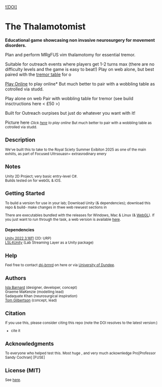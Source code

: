 
[![DOI]]()

# The Thalamotomist

**Educational game showcasing non invasive neurosurgery for movement disorders.**

Plan and perform MRgFUS vim thalamotomy for essential tremor.

Suitable for outreach events where players get 1-2 turns max (there are no difficulty levels and the game is easy to beat!)
Play on web alone, but best paired with the [tremor table](/TremorTable) for o



<a  href="https://tom-gilbertsons-lab.github.io/patchLSD/"  target="_blank">Play Online</a> to play online*
But much better to pair with a wobbling table as cotrolled via studd.

Play alone on web Pair with wobbling table for tremor (see build insctructions here < £50 >)

Built for Outreach ourpises but just do whatever you want with it!


Picture here
<small>*Click <a  href="https://tom-gilbertsons-lab.github.io/patchLSD/"  target="_blank">here</a> to play online*
But much better to pair with a wobbling table as cotrolled via studd.

## Description
We've built this to take to the Royal Sciety Summer Exibiton 2025 as one of the main exhiits, as part of Focused Ultrsouasn= extrasrodinary enery


## Notes
Unity 2D Project; very basic entry-level C#.\
Builds tested on for webGL & iOS.

## Getting Started
To build a version for use in your lab; Download Unity (& dependencies); download this repo & build- make changes in thwe web rewuest sections in

There are executables bundled with the releases for Windows, Mac & Linux (& [WebGL](/docs)).
If you just want to run through the task, a web version is available <a  href="https://tom-gilbertsons-lab.github.io/patchLSD/"  target="_blank">here</a>.

### Dependencies

 <a  href="https://unity.com/releases/editor/whats-new/2022.3.16"  target="_blank">Unity 2022.3.16f1</a> (2D: URP)\
  <a  href="https://labstreaminglayer.readthedocs.io/index.html"  target="_blank">LSL4Unity</a> (Lab Streaming Layer as a Unity package)

## Help
Feel free to contact [@i-brnrd](https://github.com/i-brnrd) on here or via [University of Dundee](https://www.dundee.ac.uk/people/isla-barnard).

## Authors
[Isla Barnard](https://i-brnrd.github.io) (designer, developer, concept)\
Graeme MaKenzie (modelling lead)\
Sadaquate Khan (neurosurgical inspiration)\
[Tom Gilbertson](https://tom-gilbertsons-lab.github.io) (concept, lead)

## Citation
If you use this, please consider citing this repo (note the DOI resolves to the latest version:)

* cite it

## Acknowledgments
To everyone who helped test this. Most huge , and very much ackownledge Pro[Professor Sandy Cochran] [FUSE]

## License (MIT)
See [here](/LICENSE).
